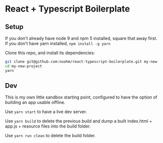 # React + Typescript Boilerplate

## Setup
If you don't already have node 9 and npm 5 installed, square that away first.
If you don't have yarn installed, `npm install -g yarn`

Clone this repo, and install its dependencies:
```sh
git clone git@github.com:noahm/react-typescript-boilerplate.git my-new-project
cd my-new-project
yarn
```

## Dev
This is my own little sandbox starting point, configured to have the
option of building an app usable offline.

Use `yarn start` to have a live dev server.

Use `yarn build` to delete the previous build and dump a built
index.html + app.js + resource files into the build folder.

Use `yarn run clean` to delete the build folder.
